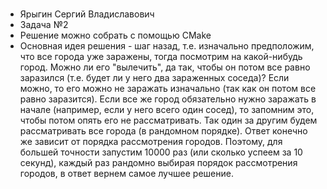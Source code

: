 # 
- Ярыгин Сергий Владиславович
- Задача №2
- Решение можно собрать с помощью CMake 
- Основная идея решения - шаг назад, т.е. изначально предположим, что все города уже заражены, тогда посмотрим на какой-нибудь город. Можно ли его "вылечить", да так, чтобы он потом все равно заразился (т.е. будет ли у него два зараженных соседа)? Если можно, то его можно не заражать изначально (так как он потом все равно заразится). Если все же город обязательно нужно заражать в начале (например, если у него всего один сосед), то запомним это, чтобы потом опять его не рассматривать. Так один за другим будем рассматривать все города (в рандомном порядке). Ответ конечно же зависит от порядка рассмотрения городов. Поэтому, для большей точности запустим 10000 раз (или сколько успеем за 10 секунд), каждый раз рандомно выбирая порядок рассмотрения городов, в ответ вернем самое лучшее решение.
